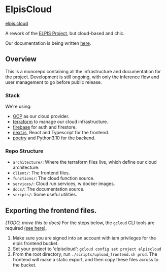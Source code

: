 # ElpisCloud

[elpis.cloud](https://elpis.cloud)

A rework of the [ELPIS Project](https://github.com/CoEDL/elpis), but cloud-based and chic.

Our documentation is being written [here](https://docs.elpis.cloud).

## Overview

This is a monorepo containing all the infrastructure and documentation for the project.
Development is still ongoing, with only the inference flow and user management to go before public release.

### Stack

We're using:

- [GCP](https://cloud.google.com/) as our cloud provider.
- [terraform](https://www.terraform.io/) to manage our cloud infrastructure.
- [firebase](https://firebase.google.com/) for auth and firestore.
- [next.js](https://nextjs.org/), React and Typescript for the frontend.
- [poetry](https://python-poetry.org/) and Python3.10 for the backend.

### Repo Structure

- `architecture/`: Where the terraform files live, which define our cloud architecture.
- `client/`: The frontend files.
- `functions/`: The cloud function source.
- `services/`: Cloud run services, w docker images.
- `docs/`: The documentation source.
- `scripts/`: Some useful utilities.

## Exporting the frontend files.

_(TODO, move this to docs)_
For the steps below, the `gcloud` CLI tools are required [(see here)](https://formulae.brew.sh/cask/google-cloud-sdk).

1. Make sure you are signed into an account with iam privileges for the elpis frontend bucket.
2. Set your project to 'elpiscloud': `gcloud config set project elpiscloud`
3. From the root directory, run `./scripts/upload_frontend.sh prod`. The frontend
   will make a static export, and then copy these files across to the bucket.

